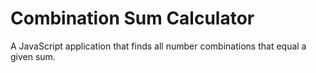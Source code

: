 # Combination Sum Calculator

A JavaScript application that finds all number combinations that equal a given sum.